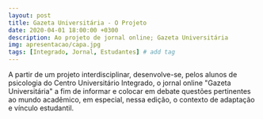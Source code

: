 ```yaml
---
layout: post
title: Gazeta Universitária - O Projeto
date: 2020-04-01 18:00:00 +0300
description: Ao projeto de jornal online; Gazeta Universitária
img: apresentacao/capa.jpg
tags: [Integrado, Jornal, Estudantes] # add tag
---
```

A partir de um projeto interdisciplinar, desenvolve-se, pelos alunos de psicologia do Centro Universitário Integrado, o jornal online "Gazeta Universitária" a fim de informar e colocar em debate questões pertinentes ao mundo acadêmico, em especial, nessa edição, o contexto de adaptação e vínculo estudantil.
